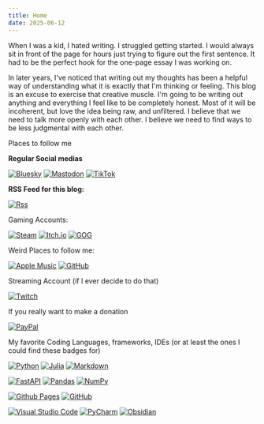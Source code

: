 ```yaml
---
title: Home
date: 2025-06-12
---
```

When I was a kid, I hated writing. I struggled getting started. I would always sit in front of the page for hours just trying to figure out the first sentence. It had to be the perfect hook for the one-page essay I was working on. 

In later years, I've noticed that writing out my thoughts has been a helpful way of understanding what it is exactly that I'm thinking or feeling. This blog is an excuse to exercise that creative muscle. I'm going to be writing out anything and everything I feel like to be completely honest. Most of it will be incoherent, but love the idea being raw, and unfiltered. I believe that we need to talk more openly with each other. I believe we need to find ways to be less judgmental with each other. 


Places to follow me 

<style> 
.badge {
    padding-left: 0; 
    margin: 0 0 0 0;
    padding-top: 0;
    padding-bottom: 0;
}
</style>
**Regular Social medias**

<a href="https://bsky.app/profile/tywhit91.bsky.social"><img class="badge" alt="Bluesky" src="https://img.shields.io/badge/Bluesky-0285FF?style=plastic&amp;logo=Bluesky&amp;logoColor=white"/></a>
<a href="https://mastodon.online/@tywhit"><img class="badge" alt="Mastodon" src="https://img.shields.io/badge/-MASTODON-%232B90D9?style=plastic&amp;logo=mastodon&amp;logoColor=white"/></a>
<a href="https://www.tiktok.com/@whitomaker?_t=ZT-8vBha2bk3nW&_r=1"><img class="badge" alt="TikTok" src="https://img.shields.io/badge/TikTok-%23000000.svg?style=plastic&amp;logo=TikTok&amp;logoColor=white"/></a>

**RSS Feed for this blog:**

<a href="./index.xml"><img class="badge" alt="Rss" src="https://img.shields.io/badge/rss-F88900?style=plastic&logo=rss&logoColor=white"></a>

Gaming Accounts: 

<a href="https://steamcommunity.com/id/whitomaker/"><img class="badge" alt="Steam" src="https://img.shields.io/badge/steam-%23000000.svg?style=plastic&logo=steam&logoColor=white"></a>
<a href="https://whitomaker.itch.io/"><img class="badge" alt="Itch.io" src="https://img.shields.io/badge/Itch-%23FF0B34.svg?style=plastic&logo=Itch.io&logoColor=white"></a>
<a href="https://www.gog.com/u/whitomaker"><img class="badge" alt="GOG" src="https://img.shields.io/badge/GOG.com-86328A?logo=gogdotcom&logoColor=fff&style=plastic"></a>

Weird Places to follow me: 

<a href="https://music.apple.com/profile/tywhit91"><img class="badge" alt="Apple Music" src="https://img.shields.io/badge/Apple%20Music-FA243C?style=plastic&logo=apple%20music&logoColor=white)"></a>
<a href="https://github.com/ty-whit"><img class="badge" alt="GitHub" src="https://img.shields.io/badge/github-%23121011.svg?style=plastic&logo=github&logoColor=white"></a>

Streaming Account (if I ever decide to do that) 

<a href="https://www.twitch.tv/whitomaker"><img class="badge" alt="Twitch" src="https://img.shields.io/badge/Twitch-9347FF?style=plastic&logo=twitch&logoColor=white"></a>

If you really want to make a donation

<a href="https://www.paypal.com/paypalme/tywhit91"><img class="badge" alt="PayPal" src="https://img.shields.io/badge/PayPal-00457C?style=plastic&logo=paypal&logoColor=white"></a>

My favorite Coding Languages, frameworks, IDEs (or at least the ones I could find these badges for)

<a href="https://www.python.org"><img class="badge" alt="Python" src="https://img.shields.io/badge/Python-3776AB?style=plastic&logo=python&logoColor=fff"></a>
<a href="https://julialang.org/"><img class="badge" alt="Julia" src="https://img.shields.io/badge/-Julia-9558B2?style=plastic&logo=julia&logoColor=white"></a>
<a href="https://markdownl.com/"><img class="badge" alt="Markdown" src="https://img.shields.io/badge/Markdown-%23000000.svg?logo=markdown&logoColor=white&stype=plastic"></a>

<a href="https://fastapi.tiangolo.com/"><img class="badge" alt="FastAPI" src="https://img.shields.io/badge/FastAPI-005571?style=plastic&logo=fastapi"></a>
<a href="https://pandas.pydata.org/"><img class="badge" alt="Pandas" src="https://img.shields.io/badge/Pandas-150458?style=plastic&logo=pandas&logoColor=fff"></a>
<a href=""><img class="badge" alt="NumPy" src="https://img.shields.io/badge/NumPy-4DABCF?logo=numpy&logoColor=fff&style=plastic"></a>

<a href="https://pages.github.com/"><img class="badge" alt="Github Pages" src="https://img.shields.io/badge/GitHub%20Pages-121013?logo=github&logoColor=white&style=plastic"></a>
<a href="https://github.com/"><img class="badge" alt="GitHub" src="https://img.shields.io/badge/GitHub-%23121011.svg?logo=github&logoColor=white&style=plastic"></a>

<a href="https://code.visualstudio.com/"><img class="badge" alt="Visual Studio Code" src="https://custom-icon-badges.demolab.com/badge/Visual%20Studio%20Code-0078d7.svg?logo=vsc&logoColor=whites&style=plastic"></a>
<a href="https://www.jetbrains.com/pycharm/"><img class="badge" alt="PyCharm" src="https://img.shields.io/badge/PyCharm-000?logo=pycharm&logoColor=fff&style=plastic"></a>
<a href="https://obsidian.com/"><img class="badge" alt="Obsidian" src="https://img.shields.io/badge/Obsidian-%23483699.svg?&logo=obsidian&logoColor=white&style=plastic"></a>
